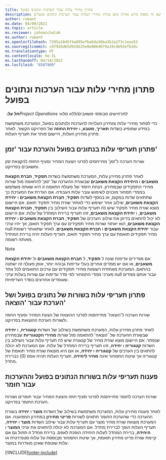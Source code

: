```yaml
---
title: פתרון מחירי עלות עבור הערכות ונתונים בפועל
description: נושא זה מספק מידע אודות אופן פתרון מחירי העלות עבור הערכות ונתונים ופועלים.
author: rumant
ms.date: 04/09/2021
ms.topic: article
ms.reviewer: johnmichalak
ms.author: rumant
ms.openlocfilehash: 7395a1845f4a895efbabda36ba3b2a2f3c1eea52
ms.sourcegitcommit: c0792bd65d92db25e0e8864879a19c4b93efb10c
ms.translationtype: HT
ms.contentlocale: he-IL
ms.lasthandoff: 04/14/2022
ms.locfileid: "8587909"
---
```

# <a name="resolving-cost-prices-for-estimates-and-actuals"></a>פתרון מחירי עלות עבור הערכות ונתונים בפועל

_**חל על:** ‏Project Operations לתרחישים מבוססי משאבים/ללא מלאי_

כדי לפתור מחירי עלות ומחירון העלויות להערכות ולנתונים בפועל, המערכת משתמשת במידע שמופיע בשדות **תאריך**, **מטבע**, ו **יחידת החוזה** של הפרויקט הקשור. לאחר פתרון מחירון העלות, היישום פותר את תעריף העלות.

## <a name="resolving-cost-rates-on-actual-and-estimate-lines-for-time"></a>פתרון תעריפי עלות בנתונים בפועל והערכת עבור 'זמן'

שורות הערכה ל'זמן' מתייחסים לפרטי הצעת המחיר וסעיף החוזה להקצאת זמן ומשאבים בפרויקט.

לאחר פתרון מחירון עלות, המערכת משתמשת בשדות **תפקיד**, **חברת הקצאת משאבים** ו **היחידת הקצאת משאבים** שבשורת ההערכה של 'זמן' להתאמה מול שורות מחירי התפקידים שבמחירון. הנחת היסוד של פעולת התאמה זו היא שאתה משתמש בממדי תמחור מוכנים לשימוש עובר עלות העבודה. אם הגדרת את המערכת כך שתתאים שדות במקום, או בנוסף לשדות **תפקיד**, **חברת הקצאת משאבים** ו **יחידת הקצאת משאבים**, שילוב אחר ישימש כדי לאחזר שורת מחיר תפקיד תואם. אם היישום מוצא שורת מחיר תפקיד שיש לה תעריף עלות עבור השילוב בין **תפקיד**, **חברת הקצאת משאבים**, ו **יחידת הקצאת משאבים**, זהו תעריף ברירת המחדל של עלות. אם היישום לא יכול להתאים בדיוק את שילוב הערכים של **תפקיד**, **חברת הקצאת משאבים** ו **יחידת הקצאת משאבים**, הוא יאחזר שורות מחיר תפקידים עם ערך תפקיד תואם, אך יהיו ערכי null עבור **יחידת הקצאת משאבים** ו **חברת הקצאת משאבים**. לאחר שתאותר רשומת מחיר תפקידים תואמת עם ערך מחיר תפקיד תואם, תעריף העלות יהיה ברירת המחדל מאותה רשומה. 

> [!NOTE]
> אם מגדירים עדיפות שונה ל **תפקיד**, ל **חברת הקצאת משאבים** ול **יחידת הקצאת משאבים**, או אם יש ממדים אחרים בעלי עדיפות גבוהה יותר, אופן פעולה זה ישתנה בהתאם. המערכת מאחזרת רשומות מחירי תפקידים עם ערכים התואמים לכל אחד מערכי ממדי התמחור לפי סדר עדיפות עם שורות בעלות ערכי null עבור אותם ממדים שעומדים אחרונים בסדר העדיפויות.

## <a name="resolving-cost-rates-on-actual-and-estimate-lines-for-expense"></a>פתרון תעריפי עלות בשורות של נתונים בפועל ושל הערכת עבור 'הוצאה'

שורות הערכה ל'הוצאה' מתייחסות לפרטי ההוצאת של הצעת המחיר וסעיף החוזה ולשורות הערכת ההוצאות בפרויקט.

לאחר פתרון מחירון עלות, המערכת משתמשת בשילוב של השדות **קטגוריה**, ו **יחידה** שבשורת ההערכה של 'הוצאה' להתאמה מול שורות **מחירי הקטגוריות** שבמחירון שנפתר. אם היישום מוצא שורת מחיר של קטגורה שיש לה תעריף עלות עבור השילוב בין השדות **קטגוריה** ו **יחידה**, זהו תעריף ברירת המחדל של עלות. אם המערכת לא יכולה להתאים בין הערכים של **קטגוריה** ו **יחידה**, או אם היא מוצאת שורת מחיר תואמת של קטגוריה אך שיטת התמחור אינה **מחיר ליחידה**, תעריף העלות תהיה אפס (0) כברירת מחדל.

## <a name="resolving-cost-rates-on-actual-and-estimate-lines-for-material"></a>פענוח תעריפי עלות בשורות הנתונים בפועל וההערכות עבור חומר

שורות הערכה לחומר מתייחסות לפרטי סעיף חוזה והצעת המחיר עבור חומרים ושורות הערכת החומר בפרויקט.

לאחר פענוח מחירון עלות, המערכת משתמשת בשילוב של השדות **מוצר** ו **יחידה** בשורת ההערכה כדי שהערכת החומר תתאים לשורות **פריטי מחירון** במחירון המפוענח. אם המערכת מוצאת שורת מחיר מוצר עם תעריף עלות עבור שילוב השדות **מוצר** ו **יחידה**, תעריף העלות הופך לברירת מחדל. אם המערכת לא יכולה להתאים את ערכי **המוצר** ו **היחידה**, ברירת המחדל לעלות היחידה הופכת לאפס. ברירת מחדל זו תחול גם אם קיימת שורת פריט מחירון תואמת, אך שיטת התמחור מבוססת על עלות סטנדרטית או עלות שוטפת שאינן מוגדרות במוצר.

[!INCLUDE[footer-include](../includes/footer-banner.md)]

